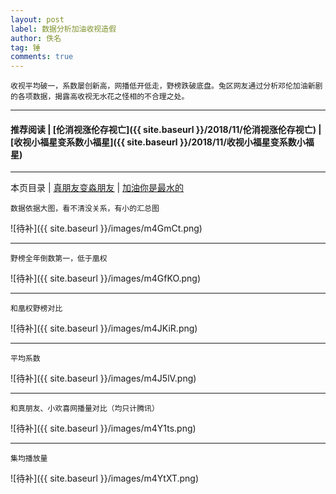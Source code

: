 ```yaml
---
layout: post
label: 数据分析加油收视造假
author: 佚名
tag: 锤
comments: true
---
```


    收视平均破一，系数屡创新高，网播低开低走，野榜跌破底盘。兔区网友通过分析邓伦加油新剧的各项数据，揭露高收视无水花之怪相的不合理之处。

---

#### 推荐阅读 \| [伦消视涨伦存视亡]({{ site.baseurl }}/2018/11/伦消视涨伦存视亡) \| [收视小福星变系数小福星]({{ site.baseurl }}/2018/11/收视小福星变系数小福星) 

---

本页目录 \| [真朋友变淼朋友](#dxjja) \| [加油你是最水的](#dxjjb)


<a class="anchor" name="dxjja"></a>

    数据依据大图，看不清没关系，有小的汇总图

![待补]({{ site.baseurl }}/images/m4GmCt.png)

---

    野榜全年倒数第一，低于凰权

![待补]({{ site.baseurl }}/images/m4GfKO.png)

---

    和凰权野榜对比

![待补]({{ site.baseurl }}/images/m4JKiR.png)

---

    平均系数

![待补]({{ site.baseurl }}/images/m4J5lV.png)

---

    和真朋友、小欢喜网播量对比（均只计腾讯）

![待补]({{ site.baseurl }}/images/m4Y1ts.png)


---

    集均播放量

![待补]({{ site.baseurl }}/images/m4YtXT.png)



